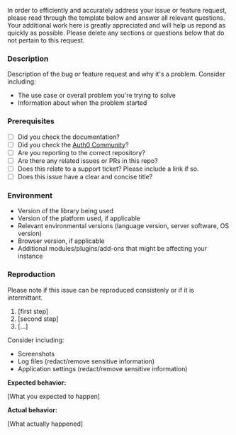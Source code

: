 In order to efficiently and accurately address your issue or feature request, please read through the template below and answer all relevant questions. Your additional work here is greatly appreciated and will help us repond as quickly as possible. Please delete any sections or questions below that do not pertain to this request. 

### Description

Description of the bug or feature request and why it's a problem. Consider including:

- The use case or overall problem you're trying to solve
- Information about when the problem started

### Prerequisites

* [ ] Did you check the documentation? 
* [ ] Did you check the [Auth0 Community](https://community.auth0.com/)?
* [ ] Are you reporting to the correct repository?
* [ ] Are there any related issues or PRs in this repo? 
* [ ] Does this relate to a support ticket? Please include a link if so. 
* [ ] Does this issue have a clear and concise title?

### Environment

* Version of the library being used
* Version of the platform used, if applicable
* Relevant environmental versions (language version, server software, OS version)
* Browser version, if applicable
* Additional modules/plugins/add-ons that might be affecting your instance

### Reproduction

Please note if this issue can be reproduced consistenly or if it is intermittant. 

1. [first step]
2. [second step]
3. [...]

Consider including:

- Screenshots
- Log files (redact/remove sensitive information)
- Application settings (redact/remove sensitive information)

**Expected behavior:** 

[What you expected to happen]

**Actual behavior:** 

[What actually happened]